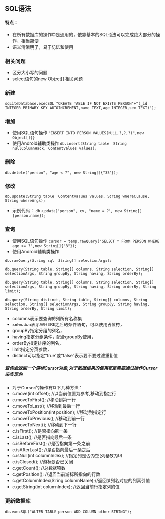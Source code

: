 ## SQL语法
#### 特点：
* 在所有数据库的操作中是通用的，依靠基本的SQL语法可以完成绝大部分的操作，相当简便
* 语义清晰明了，易于记忆和使用

### 相关问题
* 区分大小写的问题
* select语句的new Object[] 相关问题

### 新建
`sqLiteDatabase.execSQL("CREATE TABLE IF NOT EXISTS PERSON"+"(_id INTEGER PRIMARY KEY AUTOINCREMENT,name TEXT,age INTEGER,sex TEXT)");`

### 增加
* 使用SQL语句操作
`"INSERT INTO PERSON VALUES(NULL,?,?,?)",new Object[]{}`
* 使用Android辅助类操作
`db.insert(String table, String nullColumnHack, ContentValues values);  
`

### 删除
`db.delete("person", "age < ?", new String[]{"35"});`

### 修改
`db.update(String table, Contentvalues values, String whereClause, String whereArgs);  `
* 示例代码：
`db.update("person", cv, "name = ?", new String[]{person.name});  `

### 查询
* 使用SQL语句操作
`cursor = temp.rawQuery("SELECT * FROM PERSON WHERE age >= ?",new String[]{"8"});`
* 使用Android辅助类操作

`db.rawQuery(String sql, String[] selectionArgs);  `

`db.query(String table, String[] columns, String selection, String[] selectionArgs, String groupBy, String having, String orderBy);`  

`db.query(String table, String[] columns, String selection, String[] selectionArgs, String groupBy, String having, String orderBy, String limit);`  

`db.query(String distinct, String table, String[] columns, String selection, String[] selectionArgs, String groupBy, String having, String orderBy, String limit); `
* columns表示要查询的列所有名称集
* selection表示WHERE之后的条件语句，可以使用占位符，
* groupBy指定分组的列名，
* having指定分组条件，配合groupBy使用，
* orderBy指定排序的列名，
* limit指定分页参数，
* distinct可以指定“true”或“false”表示要不要过滤重复值

##### 查询会返回一个游标Cursor对象,对于数据结果的使用都是需要通过操作Cursor来实现的
* 对于Cursor的操作有以下几种方法：
* c.move(int offset); //以当前位置为参考,移动到指定行
* c.moveToFirst();    //移动到第一行  
* c.moveToLast();     //移动到最后一行 
* c.moveToPosition(int position); //移动到指定行  
* c.moveToPrevious(); //移动到前一行  
* c.moveToNext();     //移动到下一行
* c.isFirst();        //是否指向第一条  
* c.isLast();     //是否指向最后一条  
* c.isBeforeFirst();  //是否指向第一条之前 
* c.isAfterLast();    //是否指向最后一条之后  
* c.isNull(int columnIndex);  //指定列是否为空(列基数为0)  
* c.isClosed();       //游标是否已关闭
* c.getCount();       //总数据项数  
* c.getPosition();    //返回当前游标所指向的行数  
* c.getColumnIndex(String columnName);//返回某列名对应的列索引值  
* c.getString(int columnIndex);   //返回当前行指定列的值  


### 更新数据库
`db.execSQL("ALTER TABLE person ADD COLUMN other STRING");  `
 
